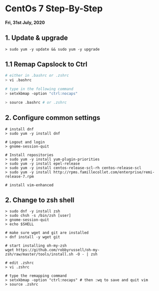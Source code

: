# CentOs 7 Step-By-Step

#### Fri, 31st July, 2020

## 1. Update & upgrade
```
> sudo yum -y update && sudo yum -y upgrade
```

## 1.1 Remap Capslock to Ctrl
```bash
# either in .bashrc or .zshrc
> vi .bashrc

# type in the following command
> setxkbmap -option "ctrl:nocaps"

> source .bashrc # or .zshrc
```

## 2. Configure common settings
```
# install dnf
> sudo yum -y install dnf

# Logout and login 
> gnome-session-quit

# Install repositories
> sudo yum -y install yum-plugin-priorities 
> sudo yum -y install epel-release 
> sudo yum -y install centos-release-scl-rh centos-release-scl 
> sudo yum -y install http://rpms.famillecollet.com/enterprise/remi-release-7.rpm 

# install vim-enhanced
```

## 2. Change to zsh shell
```
> sudo dnf -y install zsh
> sudo chsh -s /bin/zsh [user]
> gnome-session-quit
> echo $SHELL

# make sure wget and git are installed
> dnf install -y wget git

# start installing oh-my-zsh
wget https://github.com/robbyrussell/oh-my-zsh/raw/master/tools/install.sh -O - | zsh

# edit .zshrc
> vi .zshrc 

# type the remapping command
> setxkbmap -option "ctrl:nocaps" # then :wq to save and quit vim
> source .zshrc
```


